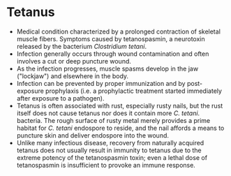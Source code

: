 Tetanus
=======

* Medical condition characterized by a prolonged contraction of skeletal muscle fibers. Symptoms caused by tetanospasmin, a neurotoxin released by the bacterium _Clostridium tetani_.
* Infection generally occurs through wound contamination and often involves a cut or deep puncture wound.
* As the infection progresses, muscle spasms develop in the jaw ("lockjaw") and elsewhere in the body.
* Infection can be prevented by proper immunization and by post-exposure prophylaxis (i.e. a prophylactic treatment started immediately after exposure to a pathogen).
* Tetanus is often associated with rust, especially rusty nails, but the rust itself does not cause tetanus nor does it contain more _C. tetani_. bacteria. The rough surface of rusty metal merely provides a prime habitat for _C. tetani_ endospore to reside, and the nail affords a means to puncture skin and deliver endospore into the wound.
* Unlike many infectious disease, recovery from naturally acquired tetanus does not usually result in immunity to tetanus due to the extreme potency of the tetanospasmin toxin; even a lethal dose of tetanospasmin is insufficient to provoke an immune response.

